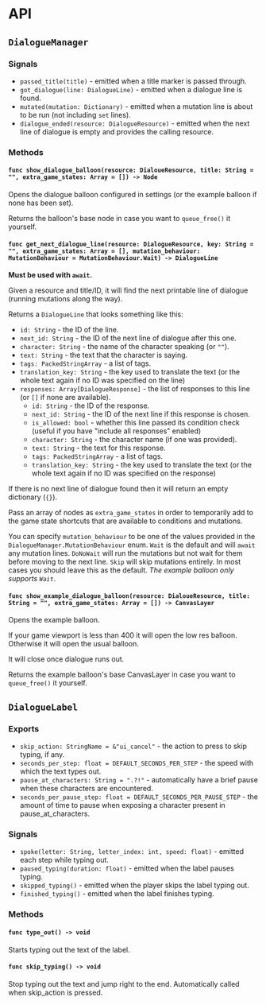 # API

## `DialogueManager`

### Signals

- `passed_title(title)` - emitted when a title marker is passed through.
- `got_dialogue(line: DialogueLine)` - emitted when a dialogue line is found.
- `mutated(mutation: Dictionary)` - emitted when a mutation line is about to be run (not including `set` lines).
- `dialogue_ended(resource: DialogueResource)` - emitted when the next line of dialogue is empty and provides the calling resource.

### Methods

#### `func show_dialogue_balloon(resource: DialoueResource, title: String = "", extra_game_states: Array = []) -> Node`

Opens the dialogue balloon configured in settings (or the example balloon if none has been set).

Returns the balloon's base node in case you want to `queue_free()` it yourself.


#### `func get_next_dialogue_line(resource: DialogueResource, key: String = "", extra_game_states: Array = [], mutation_behaviour: MutationBehaviour = MutationBehaviour.Wait) -> DialogueLine`

**Must be used with `await`.**

Given a resource and title/ID, it will find the next printable line of dialogue (running mutations along the way).

Returns a `DialogueLine` that looks something like this:

- `id: String` - the ID of the line.
- `next_id: String` - the ID of the next line of dialogue after this one.
- `character: String` - the name of the character speaking (or `""`).
- `text: String` - the text that the character is saying.
- `tags: PackedStringArray` - a list of tags.
- `translation_key: String` - the key used to translate the text (or the whole text again if no ID was specified on the line)
- `responses: Array[DialogueResponse]` - the list of responses to this line (or `[]` if none are available).
  - `id: String` - the ID of the response.
  - `next_id: String` - the ID of the next line if this response is chosen.
  - `is_allowed: bool` - whether this line passed its condition check (useful if you have "include all responses" enabled)
  - `character: String` - the character name (if one was provided).
  - `text: String` - the text for this response.
  - `tags: PackedStringArray` - a list of tags.
  - `translation_key: String` - the key used to translate the text (or the whole text again if no ID was specified on the response)

If there is no next line of dialogue found then it will return an empty dictionary (`{}`).

Pass an array of nodes as `extra_game_states` in order to temporarily add to the game state shortcuts that are available to conditions and mutations.

You can specify `mutation_behaviour` to be one of the values provided in the `DialogueManager.MutationBehaviour` enum. `Wait` is the default and will `await` any mutation lines. `DoNoWait` will run the mutations but not wait for them before moving to the next line. `Skip` will skip mutations entirely. In most cases you should leave this as the default. _The example balloon only supports `Wait`_.

#### `func show_example_dialogue_balloon(resource: DialoueResource, title: String = "", extra_game_states: Array = []) -> CanvasLayer`

Opens the example balloon.

If your game viewport is less than 400 it will open the low res balloon. Otherwise it will open the usual balloon.

It will close once dialogue runs out.

Returns the example balloon's base CanvasLayer in case you want to `queue_free()` it yourself.

## `DialogueLabel`

### Exports

- `skip_action: StringName = &"ui_cancel"` - the action to press to skip typing, if any.
- `seconds_per_step: float = DEFAULT_SECONDS_PER_STEP` - the speed with which the text types out.
- `pause_at_characters: String = ".?!"` - automatically have a brief pause when these characters are encountered.
- `seconds_per_pause_step: float = DEFAULT_SECONDS_PER_PAUSE_STEP` - the amount of time to pause when exposing a character present in pause_at_characters.

### Signals

- `spoke(letter: String, letter_index: int, speed: float)` - emitted each step while typing out.
- `paused_typing(duration: float)` - emitted when the label pauses typing.
- `skipped_typing()` - emitted when the player skips the label typing out.
- `finished_typing()` - emitted when the label finishes typing.

### Methods

#### `func type_out() -> void`

Starts typing out the text of the label.

#### `func skip_typing() -> void`

Stop typing out the text and jump right to the end.
Automatically called when skip_action is pressed.
